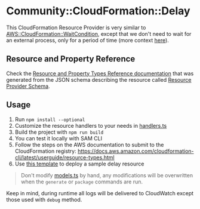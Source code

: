 # Community::CloudFormation::Delay

This CloudFormation Resource Provider is very similar to [AWS::CloudFormation::WaitCondition](https://docs.aws.amazon.com/AWSCloudFormation/latest/UserGuide/aws-properties-waitcondition.html), except that we don't need to wait for an external process, only for a period of time (more context [here](https://github.com/aws-cloudformation/aws-cloudformation-coverage-roadmap/issues/589)).

## Resource and Property Reference

Check the [Resource and Property Types Reference documentation](./docs/README.md) that was generated from the JSON schema describing the resource called [Resource Provider Schema](./community-cloudformation-delay.json).

## Usage

1. Run `npm install --optional`
2. Customize the resource handlers to your needs in [handlers.ts](./src/handlers.ts)
3. Build the project with `npm run build`
4. You can test it locally with SAM CLI
5. Follow the steps on the AWS documentation to submit to the CloudFormation registry: https://docs.aws.amazon.com/cloudformation-cli/latest/userguide/resource-types.html
6. Use [this template](./sample.yml) to deploy a sample delay resource

> Don't modify [models.ts](./src/models.ts) by hand, any modifications will be overwritten when the `generate` or `package` commands are run.

Keep in mind, during runtime all logs will be delivered to CloudWatch except those used with `debug` method.
